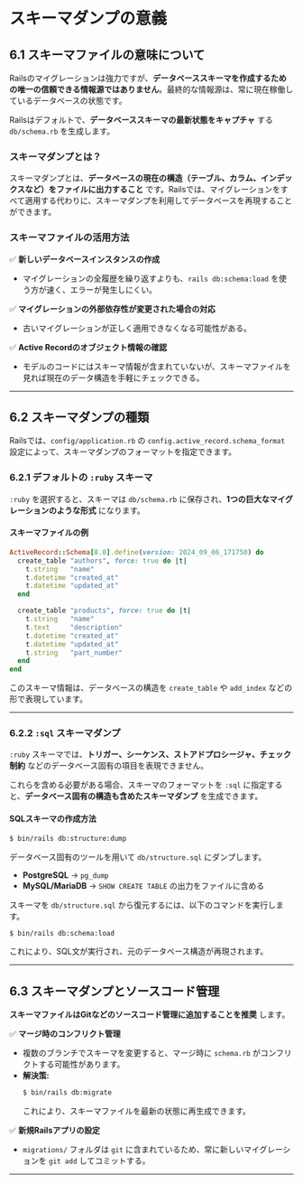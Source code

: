 # **スキーマダンプの意義**

## **6.1 スキーマファイルの意味について**
Railsのマイグレーションは強力ですが、**データベーススキーマを作成するための唯一の信頼できる情報源ではありません**。最終的な情報源は、常に現在稼働しているデータベースの状態です。

Railsはデフォルトで、**データベーススキーマの最新状態をキャプチャ** する `db/schema.rb` を生成します。

### **スキーマダンプとは？**
スキーマダンプとは、**データベースの現在の構造（テーブル、カラム、インデックスなど）をファイルに出力すること** です。Railsでは、マイグレーションをすべて適用する代わりに、スキーマダンプを利用してデータベースを再現することができます。

### **スキーマファイルの活用方法**
✅ **新しいデータベースインスタンスの作成**
- マイグレーションの全履歴を繰り返すよりも、`rails db:schema:load` を使う方が速く、エラーが発生しにくい。

✅ **マイグレーションの外部依存性が変更された場合の対応**
- 古いマイグレーションが正しく適用できなくなる可能性がある。

✅ **Active Recordのオブジェクト情報の確認**
- モデルのコードにはスキーマ情報が含まれていないが、スキーマファイルを見れば現在のデータ構造を手軽にチェックできる。

---

## **6.2 スキーマダンプの種類**
Railsでは、`config/application.rb` の `config.active_record.schema_format` 設定によって、スキーマダンプのフォーマットを指定できます。

### **6.2.1 デフォルトの `:ruby` スキーマ**
`:ruby` を選択すると、スキーマは `db/schema.rb` に保存され、**1つの巨大なマイグレーションのような形式** になります。

#### **スキーマファイルの例**
```ruby
ActiveRecord::Schema[8.0].define(version: 2024_09_06_171750) do
  create_table "authors", force: true do |t|
    t.string   "name"
    t.datetime "created_at"
    t.datetime "updated_at"
  end

  create_table "products", force: true do |t|
    t.string   "name"
    t.text     "description"
    t.datetime "created_at"
    t.datetime "updated_at"
    t.string   "part_number"
  end
end
```
このスキーマ情報は、データベースの構造を `create_table` や `add_index` などの形で表現しています。

---

### **6.2.2 `:sql` スキーマダンプ**
`:ruby` スキーマでは、**トリガー、シーケンス、ストアドプロシージャ、チェック制約** などのデータベース固有の項目を表現できません。

これらを含める必要がある場合、スキーマのフォーマットを `:sql` に指定すると、**データベース固有の構造も含めたスキーマダンプ** を生成できます。

#### **SQLスキーマの作成方法**
```sh
$ bin/rails db:structure:dump
```

データベース固有のツールを用いて `db/structure.sql` にダンプします。
- **PostgreSQL** → `pg_dump`
- **MySQL/MariaDB** → `SHOW CREATE TABLE` の出力をファイルに含める

スキーマを `db/structure.sql` から復元するには、以下のコマンドを実行します。
```sh
$ bin/rails db:schema:load
```
これにより、SQL文が実行され、元のデータベース構造が再現されます。

---

## **6.3 スキーマダンプとソースコード管理**
**スキーマファイルはGitなどのソースコード管理に追加することを推奨** します。

✅ **マージ時のコンフリクト管理**
- 複数のブランチでスキーマを変更すると、マージ時に `schema.rb` がコンフリクトする可能性があります。
- **解決策:**
  ```sh
  $ bin/rails db:migrate
  ```
  これにより、スキーマファイルを最新の状態に再生成できます。

✅ **新規Railsアプリの設定**
- `migrations/` フォルダは `git` に含まれているため、常に新しいマイグレーションを `git add` してコミットする。

---
